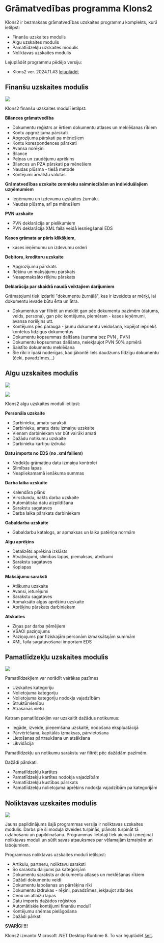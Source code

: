 # Grāmatvedības programma Klons2

Klons2 ir bezmaksas grāmatvedības uzskaites programmu komplekts, kurā ietilpst:
  - Finanšu uzskaites modulis
  - Algu uzskaites modulis
  - Pamatlīdzekļu uzskaites modulis
  - Noliktavas uzskaites modulis

Lejuplādēt programmu pēdējo versiju:
  - Klons2 ver. 2024.11.#3 [lejuplādēt](https://github.com/Camel-RD/Klons2a/releases/latest/download/setup_klons.zip)

## Finanšu uzskaites modulis

![](Img/Klons2f.png?raw=true)

Klons2 finanšu uzskaites modulī ietilpst:

**Bilances grāmatvedība**
  - Dokumentu reģistrs ar ērtiem dokumentu atlases un meklēšanas rīkiem
  - Kontu apgrozijuma pārskati
  - Apgrozijuma pārskati pa mēnešiem
  - Kontu korespondences pārskati
  - Avansa norēķini
  - Bilance
  - Peļņas un zaudējumu aprēķins
  - Bilances un PZA pārskati pa mēnešiem
  - Naudas plūsma - tiešā metode
  - Kontējumi ārvalstu valutās

**Grāmatvedības uzskaite zemnieku saimniecībām un individuālajiem uzņēmumiem**
  - Ieņēmumu un izdevumu uzskaites žurnālu.
  - Naudas plūsma, arī pa mēnešiem

**PVN uzskaite**
  - PVN deklarācija ar pielikumiem 
  - PVN deklarācija XML faila veidā iesniegšanai EDS 

**Kases grāmata ar pāris klikšķiem,**
  - kases ieņēmumu un izdevumu orderi

**Debitoru, kreditoru uzskaite**
  - Apgrozijumu pārskats
  - Rēķinu un maksājumu pārskats
  - Neaapmaksāto rēķinu pārskats

**Deklarācija par skaidrā naudā veiktajiem darijumiem**

Grāmatojumi tiek izdarīti "dokumentu žurnālā", kas ir izveidots ar mērķi, lai dokumentu ievade būtu ērta un ātra.
  - Dokumentus var filtrēt un meklēt gan pēc dokumentu pazīmēm (datums, veids, persona), gan pēc kontējuma, piemēram - kases ieņēmumi, avansa norēķins utt.
  - Kontējums pēc parauga - jaunu dokumentu veidošana, kopējot iepriekš kontētus līdzīgus dokumentus
  - Dokumentu kopsummas dalīšana (summa bez PVN , PVN)
  - Dokumentu kopsummas dalīšana, neiekļaujot PVN 50% apmērā
  - Saistīto dokumentu meklēšana
  - Šie rīki ir īpaši noderīgas, kad jākontē liels daudzums līdzīgu dokumentu (čeki, pavadzīmes,..)
  
  
## Algu uzskaites modulis

![](Img/Klons2a1.png?raw=true)

![](Img/Klons2a2.png?raw=true)

Klons2 algu uzskaites modulī ietilpst:

**Personāla uzskaite**
  - Darbinieku, amatu saraksti
  - Darbinieku, amatu datu izmaiņu uzskaite
  - Vienam darbiniekam var būt vairāki amati
  - Dažādu notikumu uzskaite
  - Darbinieku kartiņu izdruka

**Datu imports no EDS (no .xml failiem)**
  - Nodokļu grāmatiņu datu izmaiņu kontrolei
  - Slimības lapas
  - Neapliekamamā ienākuma summas
  
**Darba laika uzskaite**
  - Kalendāra plāns
  - Virsstundu, nakts darba uzskaite
  - Automātiska datu aizpildīšana
  - Sarakstu sagataves
  - Darba laika pārskats darbiniekam

**Gabaldarba uzskaite**
  - Gabaldarbu katalogs, ar apmaksas un laika patēriņa normām

**Algu aprēķins**
  - Detalizēts aprēķina izklāsts
  - Atvaļinājumi, slimības lapas, piemaksas, atvilkumi
  - Sarakstu sagataves
  - Koplapas

**Maksājumu saraksti**
  - Atlikumu uzskaite
  - Avansi, ieturējumi
  - Sarakstu sagataves
  - Apmaksāto algas aprēķinu uzskaite
  - Aprēķinu pārskats darbiniekam

**Atskaites**
  - Ziņas par darba ņēmējiem
  - VSAOI paziņojums
  - Paziņojums par fiziskajām personām izmaksātajām summām
  - XML faila sagatavošanai importam EDS

## Pamatlīdzekļu uzskaites modulis

![](Img/Klons2p.png?raw=true)

Pamatlīdzekļiem var norādīt vairākas pazīmes
  - Uzskaites kategoriju
  - Nolietojuma kategoriju
  - Nolietojuma kategoriju nodokļa vajadzībām
  - Struktūrvienību
  - Atrašanās vietu

Katram pamatlīdzekļim var uzskaitīt dažādus notikumus:
  - Iegāde, izveide, pieņemšana uzskaitē, nodošana ekspluatācijā
  - Pārvērtēšana, kapitālās izmaksas, pārvietošana
  - Lietošanas pārtraukšana un atsākšana
  - Likvidācija

Pamatlīdzekļu un notikumu sarakstu var filtrēt pēc dažādām pazīmēm.

Dažādi pārskati.
  - Pamatlīdzekļu kartītes
  - Pamatlīdzekļu kartītes nodokļa vajadzībām
  - Pamatlīdzekļu kustības pārskats
  - Pamatlīdzekļu nolietojuma aprēķins nodokļa vajadzībām pa kategorijām

## Noliktavas uzskaites modulis

![](Img/Klons2m.png?raw=true)

Jauns papildinājums šajā programmas versija ir noliktavas uzskaites modulis. Darbs pie ši moduļa izveides turpinās, plānots turpināt tā uzlabošanu un papildināšanu. Programmas lietotāji tiek aicināti izmēģināt noliktavas moduli un sūtīt savas atsauksmes par vēlamajām izmaiņām un labojumiem.

Programmas noliktavas uzskaites modulī ietilspst:
  - Artikulu, partneru, noliktavu saraksti
  - Šo sarakstu dalijums pa kategorijām
  - Dokumentu saraksts ar dokumentu atlases un meklēšanas rīkiem
  - Dažādi dokumentu veidi
  - Dokumentu labošanas un pārrēķina rīki
  - Dokumentu izdrukas - rēķini, pavadzīmes, iekļaujot atlaides
  - Cenu un atlaižu lapas
  - Datu imports dažādos reģistros
  - Automātiskie kontējumi finanšu modulī
  - Kontējumu shēmas pielāgošana
  - Dažādi pārksti

  
**SVARĪGI !!!**

Klons2 izmanto Microsoft .NET Desktop Runtime 8. To var lejuplādēt [šeit](https://dotnet.microsoft.com/en-us/download/dotnet/8.0).
